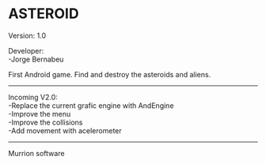 ASTEROID
=======================================================

Version: 1.0

Developer:<br>
	-Jorge Bernabeu


First Android game. Find and destroy the asteroids and aliens. 

--------------------------------------------------------------

Incoming V2.0:<br>
	-Replace the current grafic engine with AndEngine<br>
	-Improve the menu<br>
	-Improve the collisions<br>
	-Add movement with acelerometer<br>


-------------------------------------------------------------
Murrion software